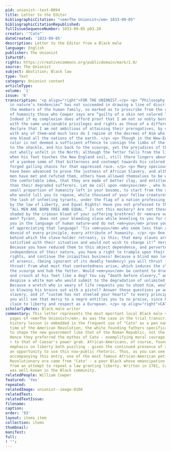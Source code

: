 ```yaml
---
pid: unionist--text-0094
title: Letter to the Editor
bibliographicCitation: "<em>The Unionist</em> 1833-09-05"
bibliographicCitationRepublished: 
fullIssueSequenceNumber: 1833-09-05 p03.20
creator: '"Cato"'
dateCreated: '1833-09-05'
description: Letter to the Editor from a Black male
language: English
publisher: The Unionist
IsPartOf: 
rights: https://creativecommons.org/publicdomain/mark/1.0/
source: The Unionist
subject: Abolition; Black law
type: Text
category: Unionist content
articleType: 
volume: '1'
issue: '6'
transcription: '<p align="right">FOR THE UNIONIST.</p> <p> “Philosophy, though eagle-eyed
  in nature’s tendencies” has not succeeded in drawing a line of discrimination between
  the members of the human family, so marked as to proscribe from the commonwealth
  of humanity those who Cowper says are “guilty of a skin not colored like his own.”
  Indeed if my complexion does afford proof that I am not so nobly born, not endowed
  with the same unalienable privileges and rights as those of a different color, I
  declare that I am not ambitious of attaining their prerogatives, by changing skins
  with any of them—and much less do I repine at the decrees of Him who has made of
  one blood all the nations of the earth. </p> <p> Though in the New-England States
  color is not deemed a sufficient offence to consign the limbs of the tawny inhabitant
  to the shackle, and his back to the scourge, yet the prejudices of the South are
  not wholly unfelt in the North; although the fetter falls from the limb of the African,
  when his foot touches the New England soil, still there lingers about the heart
  of a yankee some of that bitterness and contempt towards his colored brethren, which
  forged galling chains for that oppressed race. </p> <p> Many specious arguments
  have been advanced to prove the justness of African Slavery, and although many honest
  men have met and refuted them, others have allowed themselves to be wheedled into
  the comfortable idea, that they are made of better clay, and entitled to more consideration,
  than their degraded sufferers. Let me call upon <em>you</em> , who have still a
  small proportion of humanity left in your bosoms, to start from the siren flaterers,
  who would lull you to repose, while thousand of your fellow creatures groan beneath
  the lash of unfeeling tyrants, under the flag of a nation professing to be guided
  by the law of Liberty, and Equal Rights! Have you not professed to the world, that
  “ALL MEN ARE BORN FREE AND EQUAL.” Is not this mockery? Are not these very letters
  shaded by the crimson blood of your suffering brethren? Or <em>are not</em> Africans
  men? Tyrant, does not your bleeding slave while kneeling to you for mercy, address
  you in the language of human nature—and do not <em>you</em> prove yourself incapable
  of appreciating that language? ‘Tis <em>you</em> who seem less than a man, and most
  devoid of every principle, every attribute of humanity. </p> <p> One miserable refuge,
  behind which the slave-holder retreats, is this; that many slaves are very well
  satisfied with their situation and would not wish to change it!” Very fine indeed!
  Because you have reduced them to this abject dependence, and perverted all the noble
  independence of their nature, you have a right to trample upon their undeniable
  rights, and continue the iniquitous business! Because a blind man loves the taste
  of arsenic, (being ignorant of its deadly tendency) you will thrust it down his
  throat! From what must that contentedness arise, which induces the slave to embrace
  the scourge and hub the fetter. Would <em>you</em> be content to drudge for a master,
  and crouch at his feet like a dog? You say “death before slavery,” and you would
  despise a white man who would submit to the degradation of unlimited subordination.
  Because a wretch who is weary of life requests you to shoot him, would you be justified
  in blowing his brains out with a pistol? Answer these questions ye advocates for
  slavery, and if “custom has not steeled your hearts” to every principle of rectitude,
  you will see that mercy to a negro entitles you to no praise, since he has the same
  claim to liberty and respect as a European. </p> <p align="right">CATO.</p> '
scholarlyNotes: Black male writer
commentary: This letter represents the most mportant local Black male voice in the
  pages of <em>The Unionist</em>. As was the case in the trial transcripts, a Black
  history lesson is embedded in the frequent use of "Cato" as a pen name. During the
  time of the American Revolution, the white founding fathers specifically wanted
  to shape the new government like that of the Roman Republic, not the Roman Empire.
  Hence they preferred the mythos of Cato - exemplifying moral courage and integrity
  - to that of Caesar's power grab. African-Americans, of course, found the white
  emphasis on liberty both puzzling - given the continued presence of slavery - and
  an opportunity to use this now-public rhetoric. Thus, as you can see in the illustration
  accompanying this entry, one of the most famous African-American petitions of the
  Revolutionary era came from "Cato" - a poor Black whose emancipation was in danger
  from an attempt to repeal a law granting liberty. Written in 1781, Cato's petition
  was well-known in the Black community.
relatedPeople: William Cowper
featured: 'Yes'
repeated: 
relatedImage: unionist--image-0166
relatedText: 
relatedTextIssue: 
filename: 
caption: 
order: '93'
layout: items_item
collection: items
thumbnail: 
manifest: 
full: 
! '': 
---
```

